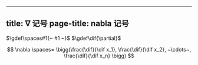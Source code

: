 
---
title: $\nabla$ 记号
page-title: nabla 记号
---

$\gdef\spaces#1{~ #1 ~}$
$\gdef\dif{\partial}$

$$ \nabla \spaces= \bigg(\frac{\dif}{\dif x_1}, \frac{\dif}{\dif x_2}, ~\cdots~, \frac{\dif}{\dif x_n} \bigg) $$
